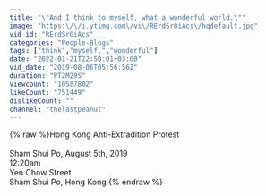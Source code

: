 ```yaml
---
title: "\"And I think to myself, what a wonderful world.\""
image: "https:\/\/i.ytimg.com\/vi\/RErdSr0iAcs\/hqdefault.jpg"
vid_id: "RErdSr0iAcs"
categories: "People-Blogs"
tags: ["think","myself,","wonderful"]
date: "2022-01-21T22:50:01+03:00"
vid_date: "2019-08-06T05:56:56Z"
duration: "PT2M29S"
viewcount: "10587802"
likeCount: "751449"
dislikeCount: ""
channel: "thelastpeanut"
---
```

{% raw %}Hong Kong Anti-Extradition Protest<br /><br />Sham Shui Po, August 5th, 2019 <br />12:20am <br />Yen Chow Street<br />Sham Shui Po, Hong Kong.{% endraw %}
